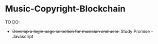 # Music-Copyright-Blockchain

TO DO:
- ~~Develop a login page selection for musician and user.~~
Study Promise - Javascript
